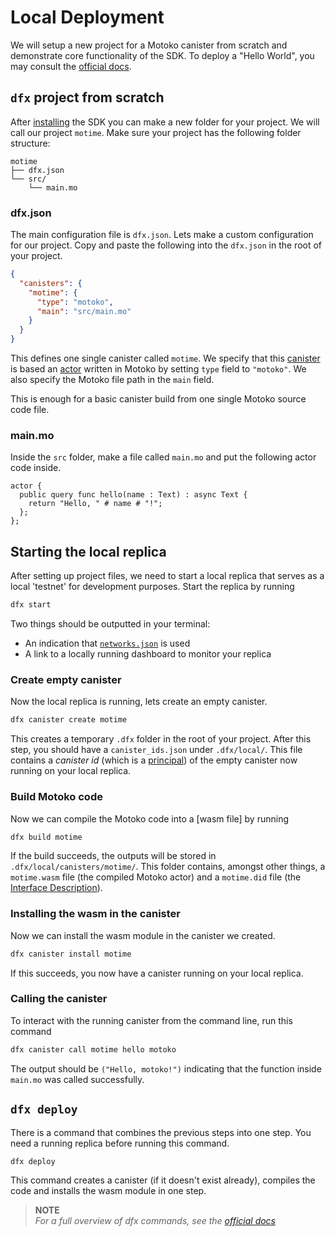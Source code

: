 # Local Deployment

We will setup a new project for a Motoko canister from scratch and demonstrate core functionality of the SDK. To deploy a "Hello World", you may consult the [official docs](https://internetcomputer.org/docs/current/developer-docs/setup/deploy-locally#create-a-new-project).

## `dfx` project from scratch

After [installing](/project-deployment/installing-sdk.html) the SDK you can make a new folder for your project. We will call our project `motime`. Make sure your project has the following folder structure:

```
motime
├── dfx.json
└── src/
    └── main.mo
```

### dfx.json

The main configuration file is `dfx.json`. Lets make a custom configuration for our project. Copy and paste the following into the `dfx.json` in the root of your project.

```json
{
  "canisters": {
    "motime": {
      "type": "motoko",
      "main": "src/main.mo"
    }
  }
}
```

This defines one single canister called `motime`. We specify that this [canister](/internet-computer-programming-concepts/actors/actor-to-canister.html) is based an [actor](/internet-computer-programming-concepts/actors.html) written in Motoko by setting `type` field to `"motoko"`. We also specify the Motoko file path in the `main` field.

This is enough for a basic canister build from one single Motoko source code file.

### main.mo

Inside the `src` folder, make a file called `main.mo` and put the following actor code inside.

```motoko
actor {
  public query func hello(name : Text) : async Text {
    return "Hello, " # name # "!";
  };
};
```

## Starting the local replica

After setting up project files, we need to start a local replica that serves as a local 'testnet' for development purposes. Start the replica by running

```bash
dfx start
```

Two things should be outputted in your terminal:

- An indication that [`networks.json`](/project-deployment/installing-sdk.html#step-3-configure-networksjson) is used
- A link to a locally running dashboard to monitor your replica

### Create empty canister

Now the local replica is running, lets create an empty canister.

```bash
dfx canister create motime
```

This creates a temporary `.dfx` folder in the root of your project. After this step, you should have a `canister_ids.json` under `.dfx/local/`. This file contains a _canister id_ (which is a [principal](/internet-computer-programming-concepts/principals-and-authentication.html)) of the empty canister now running on your local replica.

### Build Motoko code

Now we can compile the Motoko code into a [wasm file] by running

```bash
dfx build motime
```

If the build succeeds, the outputs will be stored in `.dfx/local/canisters/motime/`. This folder contains, amongst other things, a `motime.wasm` file (the compiled Motoko actor) and a `motime.did` file (the [Interface Description](/internet-computer-programming-concepts/async-data/candid.html)).

### Installing the wasm in the canister

Now we can install the wasm module in the canister we created.

```bash
dfx canister install motime
```

If this succeeds, you now have a canister running on your local replica.

### Calling the canister

To interact with the running canister from the command line, run this command

```bash
dfx canister call motime hello motoko
```

The output should be `("Hello, motoko!")` indicating that the function inside `main.mo` was called successfully.

## `dfx deploy`

There is a command that combines the previous steps into one step. You need a running replica before running this command.

```bash
dfx deploy
```

This command creates a canister (if it doesn't exist already), compiles the code and installs the wasm module in one step.

> **NOTE**  
> _For a full overview of dfx commands, see the [official docs](https://internetcomputer.org/docs/current/references/cli-reference/)_
